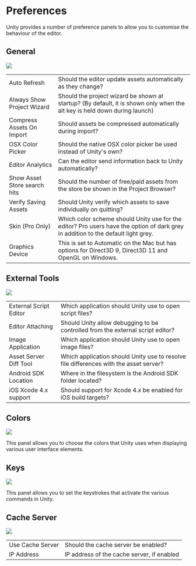 Preferences
===========


Unity provides a number of preference panels to allow you to customise the behaviour of the editor.

General
-------


![](http://docwiki.hq.unity3d.com/uploads/Main/PrefsGeneral40.png)  


|    |    |
|:---|:---|
|<span class=component>Auto Refresh</span>|Should the editor update assets automatically as they change?|
|<span class=component>Always Show Project Wizard</span>|Should the project wizard be shown at startup? (By default, it is shown only when the alt key is held down during launch)|
|<span class=component>Compress Assets On Import</span>|Should assets be compressed automatically during import?|
|<span class=component>OSX Color Picker</span>|Should the native OSX color picker be used instead of Unity's own?|
|<span class=component>Editor Analytics</span>|Can the editor send information back to Unity automatically?|
|<span class=component>Show Asset Store search hits</span> |Should the number of free/paid assets from the store be shown in the Project Browser? |
|<span class=component>Verify Saving Assets</span>|Should Unity verify which assets to save individually on quitting?|
|<span class=component>Skin (Pro Only)</span>|Which color scheme should Unity use for the editor? Pro users have the option of dark grey in addition to the default light grey.|
|<span class=component>Graphics Device</span>|This is set to Automatic on the Mac but has options for Direct3D 9, Direct3D 11 and OpenGL on Windows.|

External Tools
--------------


![](http://docwiki.hq.unity3d.com/uploads/Main/PrefsExtTools.png)  


|    |    |
|:---|:---|
|<span class=component>External Script Editor</span>|Which application should Unity use to open script files?|
|<span class=component>Editor Attaching</span>|Should Unity allow debugging to be controlled from the external script editor?|
|<span class=component>Image Application</span>|Which application should Unity use to open image files?|
|<span class=component>Asset Server Diff Tool</span>|Which application should Unity use to resolve file differences with the asset server?|
|<span class=component>Android SDK Location</span>|Where in the filesystem is the Android SDK folder located?|
|<span class=component>iOS Xcode 4.x support</span>|Should support for Xcode 4.x be enabled for iOS build targets?|


Colors
------


![](http://docwiki.hq.unity3d.com/uploads/Main/PrefsColors.png)  

This panel allows you to choose the colors that Unity uses when displaying various user interface elements.


Keys
----


![](http://docwiki.hq.unity3d.com/uploads/Main/PrefsKeys.png)  

This panel allows you to set the keystrokes that activate the various commands in Unity.


Cache Server
------------


![](http://docwiki.hq.unity3d.com/uploads/Main/PrefsCacheServer35.png)  


|    |    |
|:---|:---|
|<span class=component>Use Cache Server</span>|Should the cache server be enabled?|
|<span class=component>IP Address</span>|IP address of the cache server, if enabled|
